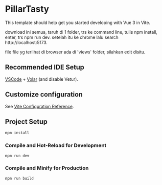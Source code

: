 # PillarTasty

This template should help get you started developing with Vue 3 in Vite.

download ini semua, taruh di 1 folder, trs ke command line, tulis npm install, enter, trs npm run dev.
setelah itu ke chrome lalu search http://localhost:5173.

file file yg terlihat di browser ada di 'views' folder, silahkan edit disitu.

## Recommended IDE Setup

[VSCode](https://code.visualstudio.com/) + [Volar](https://marketplace.visualstudio.com/items?itemName=Vue.volar) (and disable Vetur).

## Customize configuration

See [Vite Configuration Reference](https://vite.dev/config/).

## Project Setup

```sh
npm install
```

### Compile and Hot-Reload for Development

```sh
npm run dev
```

### Compile and Minify for Production

```sh
npm run build
```
